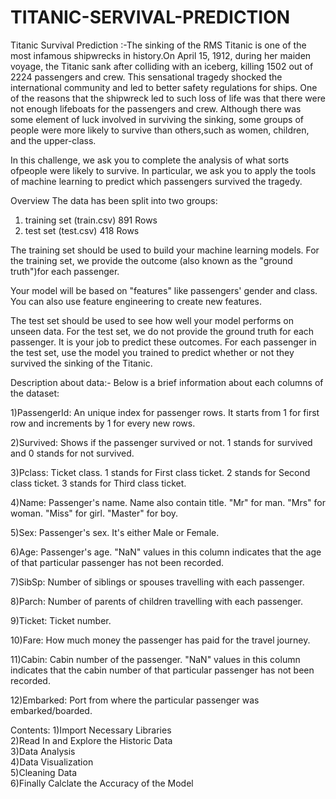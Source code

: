# TITANIC-SERVIVAL-PREDICTION
Titanic Survival Prediction :-The sinking of the RMS Titanic is one of the most infamous shipwrecks in history.On April 15, 1912, during her maiden voyage, the Titanic sank after colliding with an iceberg, killing 1502 out of 2224 passengers and crew. 
This sensational tragedy shocked the international community and led to better safety regulations for ships. One of the reasons that the shipwreck led to such loss of life was that there were not enough lifeboats for the passengers and crew. Although there was some element of luck involved in surviving the sinking, some groups of people were more likely to survive than others,such as women, children, and the upper-class. 

In this challenge, we ask you to complete the analysis of what sorts ofpeople were likely to survive.
In particular, we ask you to apply the tools of machine learning to predict which passengers survived the tragedy.

Overview
The data has been split into two groups:

1) training set (train.csv)   891 Rows
2) test set (test.csv)        418 Rows

The training set should be used to build your machine learning models.
For the training set, we provide the outcome
(also known as the "ground truth")for each passenger.

Your model will be based on "features" like passengers' gender
 and class.
You can also use feature engineering to create new features.

The test set should be used to see how well your model performs on unseen data.
For the test set, we do not provide the ground truth for each passenger.
It is your job to predict these outcomes.
For each passenger in the test set, use the model you trained to
predict whether or not they survived the sinking of the Titanic.

Description about data:-
Below is a brief information about each columns of the dataset:

1)PassengerId: An unique index for passenger rows. It starts from 1 for first row and increments by 1 for every new rows.

2)Survived: Shows if the passenger survived or not. 1 stands for survived and 0 stands for not survived.

3)Pclass: Ticket class. 1 stands for First class ticket. 2 stands for Second class ticket. 3 stands for Third class ticket.

4)Name: Passenger's name. Name also contain title. "Mr" for man. "Mrs" for woman. "Miss" for girl. "Master" for boy.

5)Sex: Passenger's sex. It's either Male or Female.

6)Age: Passenger's age. "NaN" values in this column indicates that the age of that particular passenger has not been recorded.

7)SibSp: Number of siblings or spouses travelling with each passenger.

8)Parch: Number of parents of children travelling with each passenger.

9)Ticket: Ticket number.

10)Fare: How much money the passenger has paid for the travel journey.

11)Cabin: Cabin number of the passenger. "NaN" values in this column indicates that the cabin number of that particular passenger has not been recorded.

12)Embarked: Port from where the particular passenger was embarked/boarded.

Contents:
1)Import Necessary Libraries <br />
2)Read In and Explore the Historic Data <br />
3)Data Analysis <br />
4)Data Visualization <br />
5)Cleaning Data <br />
6)Finally Calclate the Accuracy of the Model <br />
